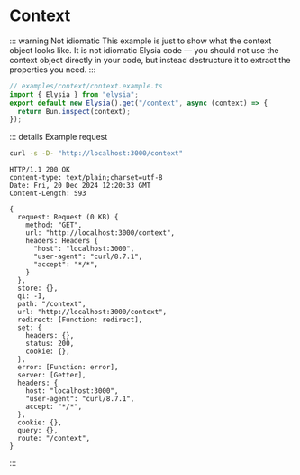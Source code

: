 <!-- This file is automatically-generated. Do not edit. -->

# Context

::: warning Not idiomatic
This example is just to show what the context object looks like.
It is not idiomatic Elysia code — you should not use the context object directly in your code, but instead destructure it to extract the properties you need.
:::

```ts
// examples/context/context.example.ts
import { Elysia } from "elysia";
export default new Elysia().get("/context", async (context) => {
  return Bun.inspect(context);
});

```


::: details Example request

<div style="margin-bottom: 0.5rem">

```sh
curl -s -D- "http://localhost:3000/context"
```

</div>

```http
HTTP/1.1 200 OK
content-type: text/plain;charset=utf-8
Date: Fri, 20 Dec 2024 12:20:33 GMT
Content-Length: 593

{
  request: Request (0 KB) {
    method: "GET",
    url: "http://localhost:3000/context",
    headers: Headers {
      "host": "localhost:3000",
      "user-agent": "curl/8.7.1",
      "accept": "*/*",
    }
  },
  store: {},
  qi: -1,
  path: "/context",
  url: "http://localhost:3000/context",
  redirect: [Function: redirect],
  set: {
    headers: {},
    status: 200,
    cookie: {},
  },
  error: [Function: error],
  server: [Getter],
  headers: {
    host: "localhost:3000",
    "user-agent": "curl/8.7.1",
    accept: "*/*",
  },
  cookie: {},
  query: {},
  route: "/context",
}
```
:::
